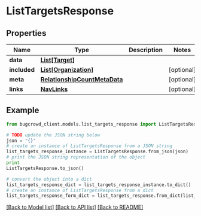 # ListTargetsResponse


## Properties

Name | Type | Description | Notes
------------ | ------------- | ------------- | -------------
**data** | [**List[Target]**](Target.md) |  | 
**included** | [**List[Organization]**](Organization.md) |  | [optional] 
**meta** | [**RelationshipCountMetaData**](RelationshipCountMetaData.md) |  | [optional] 
**links** | [**NavLinks**](NavLinks.md) |  | [optional] 

## Example

```python
from bugcrowd_client.models.list_targets_response import ListTargetsResponse

# TODO update the JSON string below
json = "{}"
# create an instance of ListTargetsResponse from a JSON string
list_targets_response_instance = ListTargetsResponse.from_json(json)
# print the JSON string representation of the object
print
ListTargetsResponse.to_json()

# convert the object into a dict
list_targets_response_dict = list_targets_response_instance.to_dict()
# create an instance of ListTargetsResponse from a dict
list_targets_response_form_dict = list_targets_response.from_dict(list_targets_response_dict)
```
[[Back to Model list]](../README.md#documentation-for-models) [[Back to API list]](../README.md#documentation-for-api-endpoints) [[Back to README]](../README.md)


